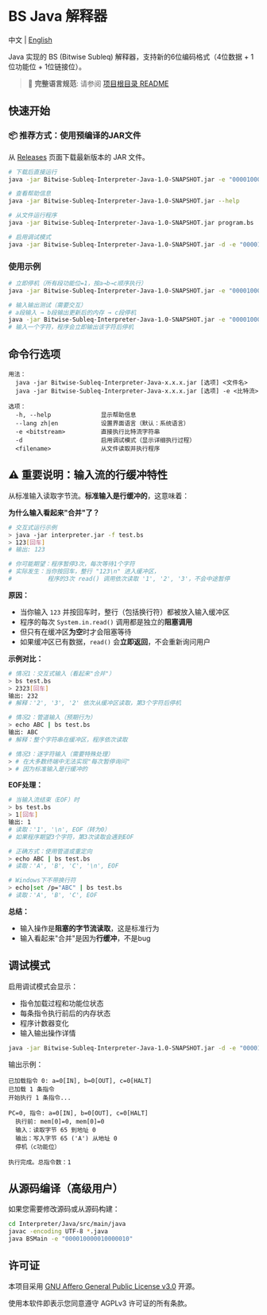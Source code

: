 # BS Java 解释器

中文 | [English](README_EN.md) 

Java 实现的 BS (Bitwise Subleq) 解释器，支持新的6位编码格式（4位数据 + 1位功能位 + 1位链接位）。

> 📖 **完整语言规范**: 请参阅 [项目根目录 README](../../README.md)

## 快速开始

### 📦 推荐方式：使用预编译的JAR文件

从 [Releases](https://github.com/MCLMLI/Bitwise-Subleq/releases) 页面下载最新版本的 JAR 文件。

```bash
# 下载后直接运行
java -jar Bitwise-Subleq-Interpreter-Java-1.0-SNAPSHOT.jar -e "000010000010000010"

# 查看帮助信息
java -jar Bitwise-Subleq-Interpreter-Java-1.0-SNAPSHOT.jar --help

# 从文件运行程序
java -jar Bitwise-Subleq-Interpreter-Java-1.0-SNAPSHOT.jar program.bs

# 启用调试模式
java -jar Bitwise-Subleq-Interpreter-Java-1.0-SNAPSHOT.jar -d -e "000010000010000010"
```

### 使用示例

```bash
# 立即停机（所有段功能位=1，按a→b→c顺序执行）
java -jar Bitwise-Subleq-Interpreter-Java-1.0-SNAPSHOT.jar -e "000010000010000010"

# 输入输出测试（需要交互）
# a段输入 → b段输出更新后的内存 → c段停机
java -jar Bitwise-Subleq-Interpreter-Java-1.0-SNAPSHOT.jar -e "000010000010000010"
# 输入一个字符，程序会立即输出该字符后停机
```

## 命令行选项

```
用法：
  java -jar Bitwise-Subleq-Interpreter-Java-x.x.x.jar [选项] <文件名>
  java -jar Bitwise-Subleq-Interpreter-Java-x.x.x.jar [选项] -e <比特流>

选项：
  -h, --help              显示帮助信息
  --lang zh|en            设置界面语言（默认：系统语言）
  -e <bitstream>          直接执行比特流字符串
  -d                      启用调试模式（显示详细执行过程）
  <filename>              从文件读取并执行程序
```

## ⚠️ 重要说明：输入流的行缓冲特性

从标准输入读取字节流。**标准输入是行缓冲的**，这意味着：

**为什么输入看起来"合并"了？**
```bash
# 交互式运行示例
> java -jar interpreter.jar -f test.bs
> 123[回车]
# 输出: 123

# 你可能期望：程序暂停3次，每次等待1个字符
# 实际发生：当你按回车，整行 "123\n" 进入缓冲区，
#          程序的3次 read() 调用依次读取 '1', '2', '3'，不会中途暂停
```

**原因：**
- 当你输入 `123` 并按回车时，整行（包括换行符）都被放入输入缓冲区
- 程序的每次 `System.in.read()` 调用都是独立的**阻塞调用**
- 但只有在缓冲区**为空**时才会阻塞等待
- 如果缓冲区已有数据，`read()` 会**立即返回**，不会重新询问用户

**示例对比：**

```bash
# 情况1：交互式输入（看起来"合并"）
> bs test.bs
> 2323[回车]
输出: 232
# 解释：'2', '3', '2' 依次从缓冲区读取，第3个字符后停机

# 情况2：管道输入（预期行为）
> echo ABC | bs test.bs
输出: ABC
# 解释：整个字符串在缓冲区，程序依次读取

# 情况3：逐字符输入（需要特殊处理）
> # 在大多数终端中无法实现"每次暂停询问"
> # 因为标准输入是行缓冲的
```

**EOF处理：**
```bash
# 当输入流结束（EOF）时
> bs test.bs
> 1[回车]
输出: 1
# 读取：'1', '\n', EOF（转为0）
# 如果程序期望3个字符，第3次读取会遇到EOF

# 正确方式：使用管道或重定向
> echo ABC | bs test.bs
# 读取：'A', 'B', 'C', '\n', EOF

# Windows下不带换行符
> echo|set /p="ABC" | bs test.bs
# 读取：'A', 'B', 'C', EOF
```

**总结：**
- 输入操作是**阻塞的字节流读取**，这是标准行为
- 输入看起来"合并"是因为**行缓冲**，不是bug

## 调试模式

启用调试模式会显示：
- 指令加载过程和功能位状态
- 每条指令执行前后的内存状态
- 程序计数器变化
- 输入输出操作详情

```bash
java -jar Bitwise-Subleq-Interpreter-Java-1.0-SNAPSHOT.jar -d -e "000010000010000010"
```

输出示例：
```
已加载指令 0: a=0[IN], b=0[OUT], c=0[HALT]
已加载 1 条指令
开始执行 1 条指令...

PC=0, 指令: a=0[IN], b=0[OUT], c=0[HALT]
  执行前: mem[0]=0, mem[0]=0
  输入：读取字节 65 到地址 0
  输出：写入字节 65 ('A') 从地址 0
  停机（c功能位）

执行完成。总指令数：1
```

## 从源码编译（高级用户）

如果您需要修改源码或从源码构建：

```bash
cd Interpreter/Java/src/main/java
javac -encoding UTF-8 *.java
java BSMain -e "000010000010000010"
```

## 许可证

本项目采用 [GNU Affero General Public License v3.0](../../LICENSE) 开源。

使用本软件即表示您同意遵守 AGPLv3 许可证的所有条款。
